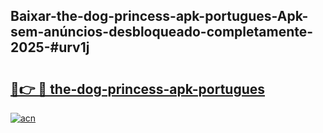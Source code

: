 ## Baixar-the-dog-princess-apk-portugues-Apk-sem-anúncios-desbloqueado-completamente-2025-#urv1j

# <h2><a href="https://ainizakaria.my?title=the-dog-princess-apk-portugues&ref=22M">🔗👉 🔴 the-dog-princess-apk-portugues</a></h2>

[![acn](https://github.com/user-attachments/assets/0f9c940e-d8b0-45ae-aac7-cd30a18b3e1c)](https://ainizakaria.my?title=the-dog-princess-apk-portugues&ref=22M)

